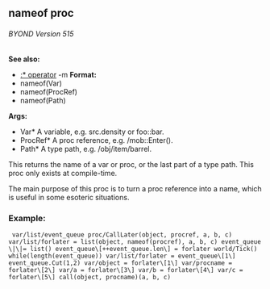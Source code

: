 ## nameof proc 
###### BYOND Version 515
**See also:**
*   [:* operator](/ref/operator/::.md) -m<!-- -->
**Format:**
*   nameof(Var)
*   nameof(ProcRef)
*   nameof(Path)
<!-- -->
**Args:**
*   Var* A variable, e.g. src.density or foo::bar.
*   ProcRef* A proc reference, e.g. /mob::Enter().
*   Path* A type path, e.g. /obj/item/barrel.


This returns the name of a var or proc, or the last part of a
type path. This proc only exists at compile-time. 

The main
purpose of this proc is to turn a proc reference into a name, which is
useful in some esoteric situations.
### Example:

```
 var/list/event_queue proc/CallLater(object, procref, a, b, c)
var/list/forlater = list(object, nameof(procref), a, b, c) event_queue
\|\|= list() event_queue\[++event_queue.len\] = forlater world/Tick()
while(length(event_queue)) var/list/forlater = event_queue\[1\]
event_queue.Cut(1,2) var/object = forlater\[1\] var/procname =
forlater\[2\] var/a = forlater\[3\] var/b = forlater\[4\] var/c =
forlater\[5\] call(object, procname)(a, b, c) 
```
